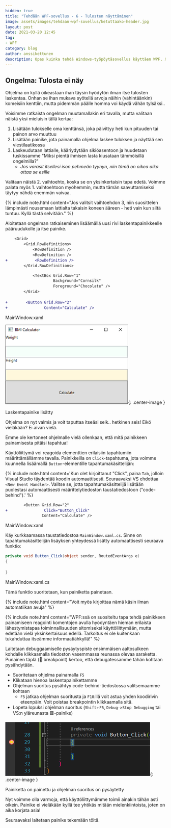 ```yaml
---
hidden: true
title: "Tehdään WPF-sovellus - 6 - Tulosten näyttäminen"
image: assets/images/tehdaan-wpf-sovellus/ketuttaako-header.jpg
layout: post
date: 2021-03-20 12:45
tag:
- WPF
category: blog
author: anssikettunen
description: Opas kuinka tehdä Windows-työpöytäsovellus käyttäen WPF, XAML ja C#.
---
```


## Ongelma: Tulosta ei näy

Ohjelma on kyllä oikeastaan ihan täysin hyödytön ilman itse tulosten laskentaa. Onhan se ihan mukava syötellä arvoja näihin (vähintäänkin) komeisiin kenttiin, mutta pidemmän päälle homma voi käydä vähän tylsäksi..

Voisimme ratkaista ongelman muutamallakin eri tavalla, mutta valitaan näistä yksi mieluisin tällä kertaa:
1. Lisätään tulokselle oma kenttänsä, joka päivittyy heti kun pituuden tai painon arvo muuttuu
2. Lisätään painike, jota painamalla ohjelma laskee tuloksen ja näyttää sen viestilaatikossa
3. Laskeudutaan lattialle, kääriydytään sikiöasentoon ja huudetaan tuskissamme "Miksi pientä ihmisen lasta kiusataan tämmöisillä ongelmilla?"
    * _Jos varasit itsellesi ison pehmeän tyynyn, niin tämä on oikea aika ottaa se esille_

Valitaan näistä 2. vaihtoehto, koska se on yksinkertaisin tapa edetä. Voimme palata myös 1. vaihtoehtoon myöhemmin, mutta tämän saavuttamiseksi täytyy nähdä enemmän vaivaa.

{% include note.html content="Jos valitsit vaihtoehdon 3, niin suosittelen lämpimästi nousemaan lattialta takaisin koneen ääreen - heti vain kun siltä tuntuu. Kyllä tästä selvitään." %}

Aloitetaan ongelman ratkaiseminen lisäämällä uusi rivi laskentapainikkeelle pääruudukolle ja itse painike.

```diff
    <Grid>
        <Grid.RowDefinitions>
            <RowDefinition />
            <RowDefinition />
+            <RowDefinition />
        </Grid.RowDefinitions>
```

```diff
            <TextBox Grid.Row="1"
                     Background="Cornsilk"
                     Foreground="Chocolate" />
        </Grid>

+        <Button Grid.Row="2"
+                Content="Calculate" />
```
<figcaption>MainWindow.xaml</figcaption>

![Laskentapainikke lisätty][1]{: .center-image }
<figcaption class="caption">Laskentapainike lisätty</figcaption>

Ohjelma on nyt valmis ja voit taputtaa itseäsi selk.. hetkinen seis! Eikö vieläkään? Ei aivan vielä.

Emme ole kertoneet ohjelmalle vielä ollenkaan, että mitä painikkeen painamisesta pitäisi tapahtua!

Käyttöliittymä voi reagoida elementtien erilaisiin tapahtumiin määrittämällämme tavalla. Painikkeilla on `Click`-tapahtuma, jota voimme kuunnella lisäämällä `Button`-elementille tapahtumakäsittelijän:

{% include note.html content='Kun olet kirjoittanut "Click", paina `Tab`, jolloin Visual Studio täydentää koodin automaattisesti. Seuraavaksi VS ehdottaa `<New Event Handler>`. Valitse se, jotta tapahtumakäsittelijä lisätään puolestasi automaattisesti määrittelytiedoston taustatiedostoon ("code-behind").' %}

```diff
        <Button Grid.Row="2"
+                Click="Button_Click"
                Content="Calculate" />
```
<figcaption>MainWindow.xaml</figcaption>

Käy kurkkaamassa taustatiedostoa `MainWindow.xaml.cs`. Sinne on tapahtumakäsittelijän lisäyksen yhteydessä lisätty automaattisesti seuraava funktio:

```csharp
private void Button_Click(object sender, RoutedEventArgs e)
{

}
```
<figcaption>MainWindow.xaml.cs</figcaption>

Tämä funktio suoritetaan, kun painiketta painetaan.

{% include note.html content="Voit myös kirjoittaa nämä käsin ilman automatiikan avuja" %}

{% include note.html content="WPF:ssä on suositeltu tapa tehdä painikkeen painamiseen reagointi komentojen avulla hyödyntäen hieman erilaista lähestymistapaa toiminnallisuuden sitomiseksi käyttöliittymään, mutta edetään vielä yksinkertaisuus edellä. Tarkoitus ei ole kuitenkaan tukahduttaa itseämme informaatiähkyllä!" %}

Laitetaan debuggaamiselle pysäytyspiste ensimmäisen aaltosulkeen kohdalle klikkaamalla tiedoston vasemmassa reunassa olevaa saraketta. Punainen täplä (🔴 breakpoint) kertoo, että debugatessamme tähän kohtaan pysähdytään.

* Suoritetaan ohjelma painamalla `F5`
* Klikataan hienoa laskentapainikettamme
* Ohjelman suoritus pysähtyy code-behind-tiedostossa valitsemaamme kohtaan
    * `F5` jatkaa ohjelman suoritusta ja `F10`:llä voit astua yhden koodirivin eteenpäin. Voit poistaa breakpointin klikkaamalla sitä.
* Lopeta lopuksi ohjelman suoritus (`Shift`+`F5`, `Debug->Stop Debugging` tai VS:n yläreunasta 🟥-painike)

![Painiketta on painettu ja ohjelman suoritus on pysäytetty][2]{: .center-image }
<figcaption class="caption">Painiketta on painettu ja ohjelman suoritus on pysäytetty</figcaption>

Nyt voimme olla varmoja, että käyttöliittymämme toimii ainakin tähän asti oikein. Painike ei vieläkään kyllä tee yhtikäs mitään mielenkiintoista, joten on aika korjata asia!

Seuraavaksi laitetaan painike tekemään töitä.

[1]: /assets/images/tehdaan-wpf-sovellus/06-01.png
[2]: /assets/images/tehdaan-wpf-sovellus/06-02.png